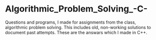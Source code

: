# Algorithmic_Problem_Solving_-C-
Questions and programs, I made for assignments from the class, algorithmic problem solving. This includes old, non-working solutions to document past attempts. These are the answars which I made in C++.
